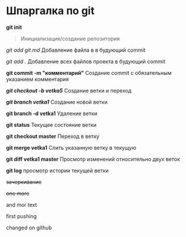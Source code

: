 # Шпаргалка по git

**git init**  
>Инициализация/создание репозитория

*git add git.md* 
Добавление файла в в будующий commit

*git add .*                       Добавление всех файлов проекта в будующий commit

**git commit -m "комментарий"**   Создание commit с обязательным указанием комментария

***git checkout -b vetka5***    Создание ветки и переход

***git branch vetka1***                 Создание новой ветки

**git branch -d vetka1**            Удаление ветки

**git status**                  Текущее состояние ветки

**git checkout master**             Переход в ветку

**git merge vetka1**        Слить указанную ветку в текущую

**git diff vetka1 master**      Просмотр изменений относительно двух веток

**git log**     просмотр истории текущей ветки

~~зачеркивание~~

~~one more~~

and mor text

first pushing

changed on github
